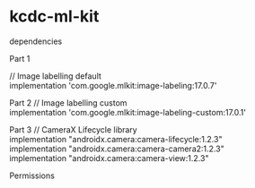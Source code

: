 # kcdc-ml-kit

dependencies 

Part 1

// Image labelling default   
implementation 'com.google.mlkit:image-labeling:17.0.7'

Part 2
// Image labelling custom   
implementation 'com.google.mlkit:image-labeling-custom:17.0.1'

Part 3 
// CameraX Lifecycle library    
implementation "androidx.camera:camera-lifecycle:1.2.3"    
implementation "androidx.camera:camera-camera2:1.2.3"       
implementation "androidx.camera:camera-view:1.2.3"     

Permissions    
<uses-feature android:name="android.hardware.camera.any" />     
<uses-permission android:name="android.permission.CAMERA" />  
